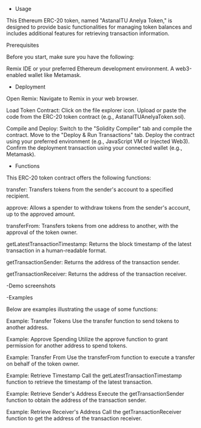 - Usage
  
This Ethereum ERC-20 token, named "AstanaITU Anelya Token," is designed to provide basic functionalities for managing token balances and includes additional features for retrieving transaction information.

Prerequisites

Before you start, make sure you have the following:

Remix IDE or your preferred Ethereum development environment. A web3-enabled wallet like Metamask.

- Deployment
  
Open Remix: Navigate to Remix in your web browser.

Load Token Contract: Click on the file explorer icon. Upload or paste the code from the ERC-20 token contract (e.g., AstanaITUAnelyaToken.sol).

Compile and Deploy: Switch to the "Solidity Compiler" tab and compile the contract. Move to the "Deploy & Run Transactions" tab. Deploy the contract using your preferred environment (e.g., JavaScript VM or Injected Web3). Confirm the deployment transaction using your connected wallet (e.g., Metamask).

- Functions
  
This ERC-20 token contract offers the following functions:


transfer: Transfers tokens from the sender's account to a specified recipient.


approve: Allows a spender to withdraw tokens from the sender's account, up to the approved amount.


transferFrom: Transfers tokens from one address to another, with the approval of the token owner.


getLatestTransactionTimestamp: Returns the block timestamp of the latest transaction in a human-readable format.


getTransactionSender: Returns the address of the transaction sender.


getTransactionReceiver: Returns the address of the transaction receiver.

-Demo screenshots  

-Examples

Below are examples illustrating the usage of some functions:


Example: Transfer Tokens Use the transfer function to send tokens to another address.

Example: Approve Spending Utilize the approve function to grant permission for another address to spend tokens.

Example: Transfer From Use the transferFrom function to execute a transfer on behalf of the token owner.

Example: Retrieve Timestamp Call the getLatestTransactionTimestamp function to retrieve the timestamp of the latest transaction.

Example: Retrieve Sender's Address Execute the getTransactionSender function to obtain the address of the transaction sender.

Example: Retrieve Receiver's Address Call the getTransactionReceiver function to get the address of the transaction receiver.
